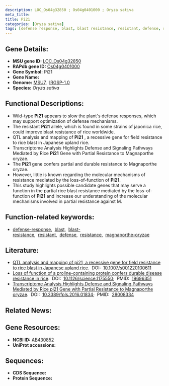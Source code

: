 ```yaml
---
description: LOC_Os04g32850 ; Os04g0401000 ; Oryza sativa
meta_title:
title: Pi21
categories: [Oryza sativa]
tags: [defense response, blast, blast resistance, resistant, defense, resistance, magnaporthe oryzae]
---
```


## Gene Details:
- **MSU gene ID:** [LOC_Os04g32850](http://rice.uga.edu/cgi-bin/ORF_infopage.cgi?orf=LOC_Os04g32850)  
- **RAPdb gene ID:** [Os04g0401000](https://rapdb.dna.affrc.go.jp/locus/?name=Os04g0401000)  
- **Gene Symbol:** Pi21
- **Gene Name:**
- **Genome:**  [MSU7](http://rice.uga.edu/),&nbsp;&nbsp;[IRGSP-1.0](https://rapdb.dna.affrc.go.jp/download/irgsp1.html)
- **Species:** *Oryza sativa*

## Functional Descriptions:
   - Wild-type **Pi21** appears to slow the plant's defense responses, which may support optimization of defense mechanisms.
   - The resistant **Pi21** allele, which is found in some strains of japonica rice, could improve blast resistance of rice worldwide.
   - QTL analysis and mapping of **Pi21** , a recessive gene for field resistance to rice blast in Japanese upland rice.
   - Transcriptome Analysis Highlights Defense and Signaling Pathways Mediated by Rice **Pi21** Gene with Partial Resistance to Magnaporthe oryzae.
   - The **Pi21** gene confers partial and durable resistance to Magnaporthe oryzae.
   - However, little is known regarding the molecular mechanisms of resistance mediated by the loss-of-function of **Pi21**.
   - This study highlights possible candidate genes that may serve a function in the partial rice blast resistance mediated by the loss-of-function of **Pi21** and increase our understanding of the molecular mechanisms involved in partial resistance against M.

## Function-related keywords:
   - [defense-response](/tags/defense-response/),&nbsp;&nbsp;[blast](/tags/blast/),&nbsp;&nbsp;[blast-resistance](/tags/blast-resistance/),&nbsp;&nbsp;[resistant](/tags/resistant/),&nbsp;&nbsp;[defense](/tags/defense/),&nbsp;&nbsp;[resistance](/tags/resistance/),&nbsp;&nbsp;[magnaporthe-oryzae](/tags/magnaporthe-oryzae/)

## Literature:
   - [QTL analysis and mapping of pi21, a recessive gene for field resistance to rice blast in Japanese upland rice](https://www.doi.org/10.1007/s001220100611).&nbsp;&nbsp;DOI:&nbsp;&nbsp;[10.1007/s001220100611](https://www.doi.org/10.1007/s001220100611)
   - [Loss of function of a proline-containing protein confers durable disease resistance in rice](https://www.doi.org/10.1126/science.1175550).&nbsp;&nbsp;DOI:&nbsp;&nbsp;[10.1126/science.1175550](https://www.doi.org/10.1126/science.1175550);&nbsp;&nbsp;PMID:&nbsp;&nbsp;[19696351](https://pubmed.ncbi.nlm.nih.gov/19696351/)
   - [Transcriptome Analysis Highlights Defense and Signaling Pathways Mediated by Rice pi21 Gene with Partial Resistance to Magnaporthe oryzae](https://www.doi.org/10.3389/fpls.2016.01834).&nbsp;&nbsp;DOI:&nbsp;&nbsp;[10.3389/fpls.2016.01834](https://www.doi.org/10.3389/fpls.2016.01834);&nbsp;&nbsp;PMID:&nbsp;&nbsp;[28008334](https://pubmed.ncbi.nlm.nih.gov/28008334/)

## Related News:

## Gene Resources:
- **NCBI ID:**  [AB430852](http://www.ncbi.nlm.nih.gov/nuccore/AB430852)
- **UniProt accessions:** [](https://www.uniprot.org/uniprotkb//entry)

## Sequences:
- **CDS Sequence:**
- **Protein Sequence:**
